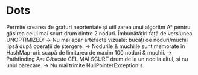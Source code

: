# Dots
Permite crearea de grafuri neorientate și utilizarea unui algoritm A* pentru găsirea celui mai scurt drum dintre 2 noduri.
Îmbunătățiri față de versiunea UNOPTIMIZED:
  -> Nu mai apar artefacte vizuale: bucăți de noduri/muchii lipsă după operații de ștergere.
  -> Nodurile & muchiile sunt memorate în HashMap-uri: scapă de limitarea de maxim 100 noduri & muchii.
  -> Pathfinding A*: Găsește CEL MAI SCURT drum de la un nod la altul, și nu unul oarecare.
  -> Nu mai trimite NullPointerException's.
